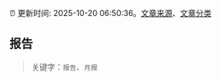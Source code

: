 :alarm_clock: 更新时间: 2025-10-20 06:50:36。[文章来源](/README.md)、[文章分类](/TAGS.md)

## 报告


> 关键字：`报告`、`月报`



